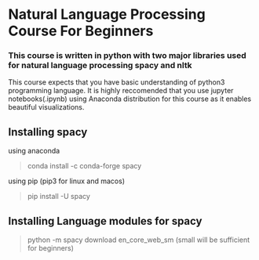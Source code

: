 # Natural Language Processing Course For Beginners

### This course is written in python with two major libraries used for natural language processing spacy and nltk

This course expects that you have basic understanding of python3 programming language.
It is highly reccomended that you use jupyter notebooks(.ipynb) using Anaconda distribution for this course as it enables beautiful visualizations.

## Installing spacy

using anaconda
> conda install -c conda-forge spacy

using pip (pip3 for linux and macos)
> pip install -U spacy

## Installing Language modules for spacy
> python -m spacy download en_core_web_sm  (small will be sufficient for beginners)
